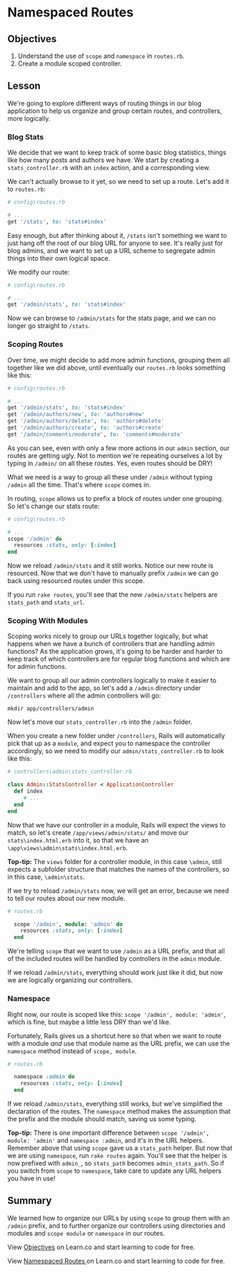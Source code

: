 # Namespaced Routes

## Objectives

1. Understand the use of `scope` and `namespace` in `routes.rb`.
2. Create a module scoped controller.

## Lesson

We're going to explore different ways of routing things in our blog
application to help us organize and group certain routes, and
controllers, more logically.

### Blog Stats

We decide that we want to keep track of some basic blog statistics,
things like how many posts and authors we have. We start by creating a
`stats_controller.rb` with an `index` action, and a corresponding view.

We can't actually browse to it yet, so we need to set up a route. Let's
add it to `routes.rb`:

```ruby
# config\routes.rb

# ...
get '/stats', to: 'stats#index'
```

Easy enough, but after thinking about it, `/stats` isn't something we
want to just hang off the root of our blog URL for anyone to see. It's
really just for blog admins, and we want to set up a URL scheme to
segregate admin things into their own logical space.

We modify our route:

```ruby
# config\routes.rb

# ...
get '/admin/stats', to: 'stats#index'
```

Now we can browse to `/admin/stats` for the stats page, and we can no
longer go straight to `/stats`.

### Scoping Routes

Over time, we might decide to add more admin functions, grouping them
all together like we did above, until eventually our `routes.rb` looks
something like this:

```ruby
# config\routes.rb

# ...
get '/admin/stats', to: 'stats#index'
get '/admin/authors/new', to: 'authors#new'
get '/admin/authors/delete', to: 'authors#delete'
get '/admin/authors/create', to: 'authors#create'
get '/admin/comments/moderate', to: 'comments#moderate'
```

As you can see, even with only a few more actions in our `admin`
section, our routes are getting ugly. Not to mention we're repeating
ourselves a lot by typing in `/admin/` on all these routes. Yes, even
routes should be DRY!

What we need is a way to group all these under `/admin` without typing
`/admin` all the time. That's where `scope` comes in.

In routing, `scope` allows us to prefix a block of routes under one
grouping. So let's change our stats route:

```ruby
# config\routes.rb

# ...
scope '/admin' do
  resources :stats, only: [:index]
end
```

Now we reload `/admin/stats` and it still works. Notice our new route is
resourced. Now that we don't have to manually prefix `/admin` we can go
back using resourced routes under this scope.

If you run `rake routes`, you'll see that the new `/admin/stats` helpers
are `stats_path` and `stats_url`.

### Scoping With Modules

Scoping works nicely to group our URLs together logically, but what
happens when we have a bunch of controllers that are handling admin
functions? As the application grows, it's going to be harder and harder
to keep track of which controllers are for regular blog functions and
which are for admin functions.

We want to group all our admin controllers logically to make it easier
to maintain and add to the app, so let's add a `/admin` directory under
`/controllers` where all the admin controllers will go:

`mkdir app/controllers/admin`

Now let's move our `stats_controller.rb` into the `/admin` folder.

When you create a new folder under `/controllers`, Rails will
automatically pick that up as a `module`, and expect you to namespace
the controller accordingly, so we need to modify our
`admin/stats_controller.rb` to look like this:

```ruby
# controllers\admin\stats_controller.rb

class Admin::StatsController < ApplicationController
  def index
     # ...
  end
end
```

Now that we have our controller in a module, Rails will expect the
views to match, so let's create `/app/views/admin/stats/` and move our
`stats\index.html.erb` into it, so that we have an
`\app\views\admin\stats\index.html.erb`.

**Top-tip:** The `views` folder for a controller module, in this case
`\admin`, still expects a subfolder structure that matches the names of
the controllers, so in this case, `\admin\stats`.

If we try to reload `/admin/stats` now, we will get an error,
because we need to tell our routes about our new module.

```ruby
# routes.rb

  scope '/admin', module: 'admin' do
    resources :stats, only: [:index]
  end
```

We're telling `scope` that we want to use `/admin` as a URL prefix, and that all of the
included routes will be handled by controllers in the `admin` module.

If we reload `/admin/stats`, everything should work just like it did,
but now we are logically organizing our controllers.

### Namespace

Right now, our route is scoped like this: `scope '/admin', module:
'admin'`, which is fine, but maybe a little less DRY than we'd like.

Fortunately, Rails gives us a shortcut here so that when we want to
route with a module *and* use that module name as the URL prefix, we can
use the `namespace` method instead of `scope, module`.

```ruby
# routes.rb

  namespace :admin do
    resources :stats, only: [:index]
  end
```

If we reload `/admin/stats`, everything still works, but we've
simplified the declaration of the routes. The `namespace` method
makes the assumption that the prefix and the module should match, saving
us some typing.

**Top-tip:** There is one important difference between `scope '/admin',
module: 'admin'` and `namespace :admin`, and it's in the URL helpers.
Remember above that using `scope` gave us a `stats_path` helper. But now
that we are using `namespace`, run `rake routes` again. You'll see that
the helper is now prefixed with `admin_`, so `stats_path` becomes
`admin_stats_path`. So if you switch from `scope` to `namespace`, take
care to update any URL helpers you have in use!

## Summary

We learned how to organize our URLs by using `scope` to group them with
an `/admin` prefix, and to further organize our controllers using
directories and modules and `scope module` or `namespace` in our routes.

<p data-visibility='hidden'>View <a href='https://learn.co/lessons/namespaced-routes-reading' title='Objectives'>Objectives</a> on Learn.co and start learning to code for free.</p>

<p data-visibility='hidden'>View <a href='https://learn.co/lessons/namespaced-routes-reading'>Namespaced Routes </a> on Learn.co and start learning to code for free.</p>
